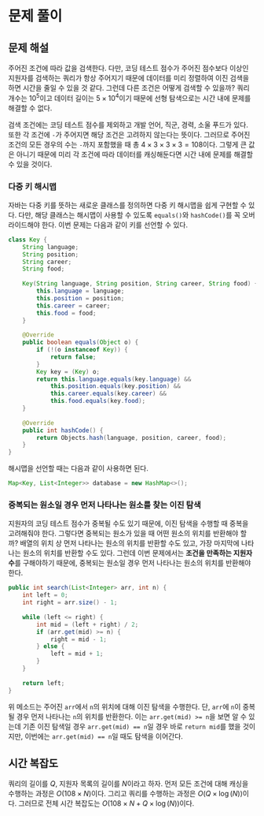 # 문제 풀이

## 문제 해설

주어진 조건에 따라 값을 검색한다. 다만, 코딩 테스트 점수가 주어진 점수보다 이상인 지원자를 검색하는 쿼리가 항상 주어지기 때문에 데이터를 미리 정렬하여 이진 검색을 하면 시간을 줄일 수 있을 것 같다. 그런데 다른 조건은 어떻게 검색할 수 있을까? 쿼리 개수는 $10^5$이고 데이터 길이는 $5 \times 10^4$이기 때문에 선형 탐색으로는 시간 내에 문제를 해결할 수 없다.

검색 조건에는 코딩 테스트 점수를 제외하고 개발 언어, 직군, 경력, 소울 푸드가 있다. 또한 각 조건에 `-`가 주어지면 해당 조건은 고려하지 않는다는 뜻이다. 그러므로 주어진 조건의 모든 경우의 수는 `-`까지 포함했을 때 총 $4 \times 3 \times 3 \times 3 = 108$이다. 그렇게 큰 값은 아니기 때문에 미리 각 조건에 따라 데이터를 캐싱해둔다면 시간 내에 문제를 해결할 수 있을 것이다.

### 다중 키 해시맵

자바는 다중 키를 뜻하는 새로운 클래스를 정의하면 다중 키 해시맵을 쉽게 구현할 수 있다. 다만, 해당 클래스는 해시맵이 사용할 수 있도록 `equals()`와 `hashCode()`를 꼭 오버라이드해야 한다. 이번 문제는 다음과 같이 키를 선언할 수 있다.

```java
class Key {
    String language;
    String position;
    String career;
    String food;
    
    Key(String language, String position, String career, String food) {
        this.language = language;
        this.position = position;
        this.career = career;
        this.food = food;
    }
    
    @Override
    public boolean equals(Object o) {
        if (!(o instanceof Key)) {
            return false;
        }
        Key key = (Key) o;
        return this.language.equals(key.language) &&
            this.position.equals(key.position) &&
            this.career.equals(key.career) &&
            this.food.equals(key.food);
    }
    
    @Override
    public int hashCode() {
        return Objects.hash(language, position, career, food);
    }
}
```

해시맵을 선언할 때는 다음과 같이 사용하면 된다.

```java
Map<Key, List<Integer>> database = new HashMap<>();
```

### 중복되는 원소일 경우 먼저 나타나는 원소를 찾는 이진 탐색

지원자의 코딩 테스트 점수가 중복될 수도 있기 때문에, 이진 탐색을 수행할 때 중복을 고려해줘야 한다. 그렇다면 중복되는 원소가 있을 때 어떤 원소의 위치를 반환해야 할까? 배열의 위치 상 먼저 나타나는 원소의 위치를 반환할 수도 있고, 가장 마지막에 나타나는 원소의 위치를 반환할 수도 있다. 그런데 이번 문제에서는 **조건을 만족하는 지원자 수**를 구해야하기 때문에, 중복되는 원소일 경우 먼저 나타나는 원소의 위치를 반환해야 한다. 

```java
public int search(List<Integer> arr, int n) {
    int left = 0;
    int right = arr.size() - 1;
    
    while (left <= right) {
        int mid = (left + right) / 2;
        if (arr.get(mid) >= n) {
            right = mid - 1;
        } else {
            left = mid + 1;
        }
    }
    
    return left;
}
```

위 메소드는 주어진 `arr`에서 `n`의 위치에 대해 이진 탐색을 수행한다. 단, `arr`에 `n`이 중복될 경우 먼저 나타나는 `n`의 위치를 반환한다. 이는 `arr.get(mid) >= n`을 보면 알 수 있는데 기존 이진 탐색일 경우 `arr.get(mid) == n`일 경우 바로 `return mid`를 했을 것이지만, 이번에는 `arr.get(mid) == n`일 때도 탐색을 이어간다. 

## 시간 복잡도

쿼리의 길이를 $Q$, 지원자 목록의 길이를 $N$이라고 하자.
먼저 모든 조건에 대해 캐싱을 수행하는 과정은 $O(108 \times N)$이다. 그리고 쿼리를 수행하는 과정은 $O(Q \times \log(N))$이다. 그러므로 전체 시간 복잡도는 $O(108 \times N + Q \times \log(N))$이다.
